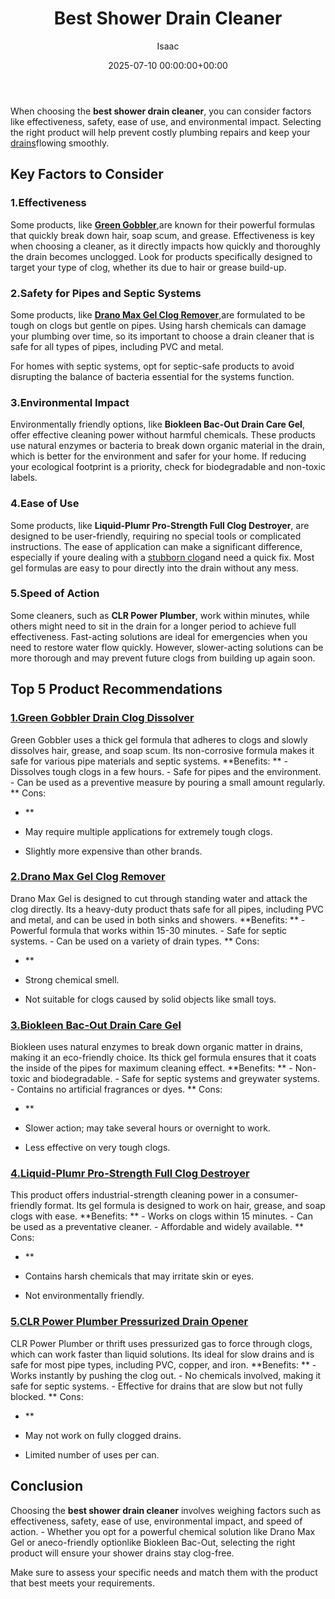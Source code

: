 ﻿---
title: Best Shower Drain Cleaner
description: When choosing the best shower drain cleaner , you can consider factors like effectiveness, safety , ease of use, and environmental impact.
slug: /best-shower-drain-cleaner/
date: 2025-07-10 00:00:00+00:00
lastmod: 2025-07-10 00:00:00+03:00
author: Isaac
categories:

- Drains

- Product Reviews
tags:

- drains

- drain

- cleaner
layout: post
---

When choosing the **best shower drain cleaner**, you can consider factors like effectiveness, safety, ease of use, and environmental impact. Selecting the right product will help prevent costly plumbing repairs and keep your [drains](https://pestpolicy.com/how-drain-cleaners-work/)flowing smoothly.

##  Key Factors to Consider

###  1.**Effectiveness**

Some products, like [**Green Gobbler**](https://www.amazon.com/dp/B0182VBOJE/?tag=p-policy-20),are known for their powerful formulas that quickly break down hair, soap scum, and grease. Effectiveness is key when choosing a cleaner, as it directly impacts how quickly and thoroughly the drain becomes unclogged. Look for products specifically designed to target your type of clog, whether its due to hair or grease build-up.

###  2.**Safety for Pipes and Septic Systems**

Some products, like [**Drano Max Gel Clog Remover**](https://www.amazon.com/dp/B003TS2R1A/?tag=p-policy-20),are formulated to be tough on clogs but gentle on pipes. Using harsh chemicals can damage your plumbing over time, so its important to choose a drain cleaner that is safe for all types of pipes, including PVC and metal.

For homes with septic systems, opt for septic-safe products to avoid disrupting the balance of bacteria essential for the systems function.

###  3.**Environmental Impact**

Environmentally friendly options, like **Biokleen Bac-Out Drain Care Gel**, offer effective cleaning power without harmful chemicals. These products use natural enzymes or bacteria to break down organic material in the drain, which is better for the environment and safer for your home. If reducing your ecological footprint is a priority, check for biodegradable and non-toxic labels.

###  4.**Ease of Use**

Some products, like **Liquid-Plumr Pro-Strength Full Clog Destroyer**, are designed to be user-friendly, requiring no special tools or complicated instructions. The ease of application can make a significant difference, especially if youre dealing with a [stubborn clog](https://pestpolicy.com/best-drain-cleaner/)and need a quick fix. Most gel formulas are easy to pour directly into the drain without any mess.

###  5.**Speed of Action**

Some cleaners, such as **CLR Power Plumber**, work within minutes, while others might need to sit in the drain for a longer period to achieve full effectiveness. Fast-acting solutions are ideal for emergencies when you need to restore water flow quickly. However, slower-acting solutions can be more thorough and may prevent future clogs from building up again soon.

##  Top 5 Product Recommendations

###  [1.**Green Gobbler Drain Clog Dissolver**](https://www.amazon.com/dp/B0182VBOJE/?tag=p-policy-20)

Green Gobbler uses a thick gel formula that adheres to clogs and slowly dissolves hair, grease, and soap scum. Its non-corrosive formula makes it safe for various pipe materials and septic systems. **Benefits: ** - Dissolves tough clogs in a few hours. - Safe for pipes and the environment. - Can be used as a preventive measure by pouring a small amount regularly. **
Cons:

- **

- May require multiple applications for extremely tough clogs.

- Slightly more expensive than other brands.

###  [2.**Drano Max Gel Clog Remover**](https://www.amazon.com/dp/B003TS2R1A/?tag=p-policy-20)

Drano Max Gel is designed to cut through standing water and attack the clog directly. Its a heavy-duty product thats safe for all pipes, including PVC and metal, and can be used in both sinks and showers. **Benefits: ** - Powerful formula that works within 15-30 minutes. - Safe for septic systems. - Can be used on a variety of drain types. **
Cons:

- **

- Strong chemical smell.

- Not suitable for clogs caused by solid objects like small toys.

###  [3.**Biokleen Bac-Out Drain Care Gel**](https://www.amazon.com/dp/B003TN6JE6/?tag=p-policy-20)

Biokleen uses natural enzymes to break down organic matter in drains, making it an eco-friendly choice. Its thick gel formula ensures that it coats the inside of the pipes for maximum cleaning effect. **Benefits: ** - Non-toxic and biodegradable. - Safe for septic systems and greywater systems. - Contains no artificial fragrances or dyes. **
Cons:

- **

- Slower action; may take several hours or overnight to work.

- Less effective on very tough clogs.

###  [4.**Liquid-Plumr Pro-Strength Full Clog Destroyer**](https://www.amazon.com/dp/B000VDREQE/?tag=p-policy-20)

This product offers industrial-strength cleaning power in a consumer-friendly format. Its gel formula is designed to work on hair, grease, and soap clogs with ease. **Benefits: ** - Works on clogs within 15 minutes. - Can be used as a preventative cleaner. - Affordable and widely available. **
Cons:

- **

- Contains harsh chemicals that may irritate skin or eyes.

- Not environmentally friendly.

###  [5.**CLR Power Plumber Pressurized Drain Opener**](https://www.amazon.com/dp/B000ASBFWE/?tag=p-policy-20)

CLR Power Plumber or thrift uses pressurized gas to force through clogs, which can work faster than liquid solutions. Its ideal for slow drains and is safe for most pipe types, including PVC, copper, and iron. **Benefits: ** - Works instantly by pushing the clog out. - No chemicals involved, making it safe for septic systems. - Effective for drains that are slow but not fully blocked. **
Cons:

- **

- May not work on fully clogged drains.

- Limited number of uses per can.

##  Conclusion

Choosing the **best shower drain cleaner** involves weighing factors such as effectiveness, safety, ease of use, environmental impact, and speed of action. - Whether you opt for a powerful chemical solution like Drano Max Gel or aneco-friendly optionlike Biokleen Bac-Out, selecting the right product will ensure your shower drains stay clog-free.

Make sure to assess your specific needs and match them with the product that best meets your requirements.
